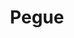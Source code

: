---
layout: page
permalink: /resources/glossary/pegue.html
title: Pegue
category: sidra
toc: false
toc_sticky: true
---